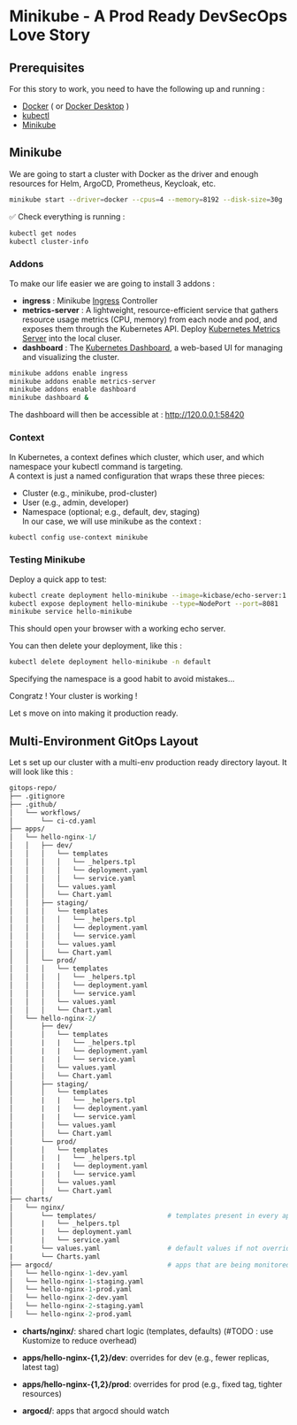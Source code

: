 # Minikube - A Prod Ready DevSecOps Love Story

## Prerequisites

For this story to work, you need to have the following up and running :
* [Docker](https://docs.docker.com/engine/install/) ( or [Docker Desktop](https://www.docker.com/products/docker-desktop/) )
* [kubectl](https://kubernetes.io/docs/tasks/tools/#kubectl)
* [Minikube](https://minikube.sigs.k8s.io/docs/start/?arch=%2Fwindows%2Fx86-64%2Fstable%2F.exe+download)

## Minikube
We are going to start a cluster with Docker as the driver and enough resources for Helm, ArgoCD, Prometheus, Keycloak, etc.
```bash
minikube start --driver=docker --cpus=4 --memory=8192 --disk-size=30g
```
✅ Check everything is running :
```bash
kubectl get nodes
kubectl cluster-info
```

### Addons
To make our life easier we are going to install 3 addons :  
* **ingress** : Minikube [Ingress](## "In Kubernetes, an Ingress is a resource that manages external access to services, typically HTTP/HTTPS routes. It allows you to: Route traffic based on hostnames (e.g., app.local), Use path-based routing (e.g., /api, /dashboard), Terminate TLS (HTTPS)") Controller  
* **metrics-server** : A lightweight, resource-efficient service that gathers resource usage metrics (CPU, memory) from each node and pod, and exposes them through the Kubernetes API. Deploy [Kubernetes Metrics Server](https://github.com/kubernetes-sigs/metrics-server) into the local cluser. 
* **dashboard** : The [Kubernetes Dashboard](## "Provides a convenient graphical interface to inspect cluster resources (pods, deployments, services, etc.), view logs and events, scale deployments, edit YAML manifests directly in the browser, apply changes, restart pods, etc."), a web-based UI for managing and visualizing the cluster.

```bash
minikube addons enable ingress
minikube addons enable metrics-server
minikube addons enable dashboard
minikube dashboard &
```
The dashboard will then be accessible at : http://120.0.0.1:58420

### Context
In Kubernetes, a context defines which cluster, which user, and which namespace your kubectl command is targeting.  
A context is just a named configuration that wraps these three pieces:  
* Cluster (e.g., minikube, prod-cluster)  
* User (e.g., admin, developer)  
* Namespace (optional; e.g., default, dev, staging)  
In our case, we will use minikube as the context :
```bash
kubectl config use-context minikube
```

### Testing Minikube
Deploy a quick app to test:
```bash
kubectl create deployment hello-minikube --image=kicbase/echo-server:1.0
kubectl expose deployment hello-minikube --type=NodePort --port=8081
minikube service hello-minikube
```

This should open your browser with a working echo server. 

You can then delete your deployment, like this :
```bash
kubectl delete deployment hello-minikube -n default 
```
Specifying the namespace is a good habit to avoid mistakes...

Congratz ! Your cluster is working !

Let s move on into making it production ready.

## Multi-Environment GitOps Layout
Let s set up our cluster with a multi-env production ready directory layout. It will look like this :
```graphql
gitops-repo/
├── .gitignore
├── .github/
│   └── workflows/
│       └── ci-cd.yaml
├── apps/
│   └── hello-nginx-1/
│   │   ├── dev/
│   │   │   └── templates
│   │   │   │   └── _helpers.tpl
│   │   │   │   └── deployment.yaml
│   │   │   │   └── service.yaml
│   │   │   └── values.yaml
│   │   │   └── Chart.yaml
│   │   ├── staging/
│   │   │   └── templates
│   │   │   │   └── _helpers.tpl
│   │   │   │   └── deployment.yaml
│   │   │   │   └── service.yaml
│   │   │   └── values.yaml
│   │   │   └── Chart.yaml
│   │   └── prod/
│   │   │   └── templates
│   │   │   │   └── _helpers.tpl
│   │   │   │   └── deployment.yaml
│   │   │   │   └── service.yaml
│   │   │   └── values.yaml
│   │   │   └── Chart.yaml
│   └── hello-nginx-2/
│       ├── dev/
│       │   └── templates
│       |   |   └── _helpers.tpl
│       |   |   └── deployment.yaml
│       |   |   └── service.yaml
│       │   └── values.yaml
│       │   └── Chart.yaml
│       ├── staging/
│       │   └── templates
│       |   |   └── _helpers.tpl
│       |   |   └── deployment.yaml
│       |   |   └── service.yaml
│       │   └── values.yaml
│       │   └── Chart.yaml
│       └── prod/
│       │   └── templates
│       |   |   └── _helpers.tpl
│       |   |   └── deployment.yaml
│       |   |   └── service.yaml
│       │   └── values.yaml
│       │   └── Chart.yaml
├── charts/
│   └── nginx/
│       └── templates/                  # templates present in every app/namespace 
│       |   └── _helpers.tpl
│       |   └── deployment.yaml
│       |   └── service.yaml
|       └── values.yaml                 # default values if not override locally
|       └── Charts.yaml
├── argocd/                             # apps that are being monitored by argocd
│   └── hello-nginx-1-dev.yaml
│   └── hello-nginx-1-staging.yaml
│   └── hello-nginx-1-prod.yaml
│   └── hello-nginx-2-dev.yaml
│   └── hello-nginx-2-staging.yaml
│   └── hello-nginx-2-prod.yaml
```
* **charts/nginx/**: shared chart logic (templates, defaults) (#TODO : use Kustomize to reduce overhead)

* **apps/hello-nginx-{1,2}/dev**: overrides for dev (e.g., fewer replicas, latest tag)

* **apps/hello-nginx-{1,2}/prod**: overrides for prod (e.g., fixed tag, tighter resources)

* **argocd/**: apps that argocd should watch